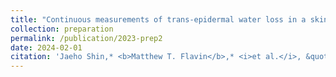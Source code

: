 ```yaml
---
title: "Continuous measurements of trans-epidermal water loss in a skin-mounted device"
collection: preparation
permalink: /publication/2023-prep2
date: 2024-02-01
citation: 'Jaeho Shin,* <b>Matthew T. Flavin</b>,* <i>et al.</i>, &quot;Continuous measurements of trans-epidermal water loss in a skin-mounted device,&quot; in preparation, submission planned Feb. 2024.'
---
```

